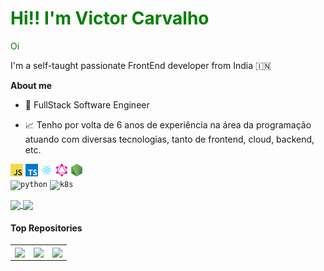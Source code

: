 <h1 style="color: green;">Hi!! I'm Victor Carvalho</h1>
<span style="color: green">Oi</span>
<br />

I'm a self-taught passionate FrontEnd developer from India 🇮🇳

**About me**

- 💼 FullStack Software Engineer

- 📈 Tenho por volta de 6 anos de experiência na área da programação atuando com diversas tecnologias, tanto de frontend, cloud, backend, etc.



<code><img height="20" alt="javascript" src="https://raw.githubusercontent.com/github/explore/80688e429a7d4ef2fca1e82350fe8e3517d3494d/topics/javascript/javascript.png"></code>
<code><img height="20" alt="typescript" src="https://raw.githubusercontent.com/github/explore/80688e429a7d4ef2fca1e82350fe8e3517d3494d/topics/typescript/typescript.png"></code>
<code><img height="20" alt="react" src="https://raw.githubusercontent.com/github/explore/80688e429a7d4ef2fca1e82350fe8e3517d3494d/topics/react/react.png"></code>
<code><img height="20" alt="graphql" src="https://raw.githubusercontent.com/github/explore/5c058a388828bb5fde0bcafd4bc867b5bb3f26f3/topics/graphql/graphql.png"></code>
<code><img height="20" alt="nodejs" src="https://raw.githubusercontent.com/github/explore/80688e429a7d4ef2fca1e82350fe8e3517d3494d/topics/nodejs/nodejs.png"></code>    
<code><img height="20" alt="python" src="https://raw.githubusercontent.com/jmnote/z-icons/master/svg/python.svg"></code>
<code><img height="20" alt="k8s" src="https://raw.githubusercontent.com/jmnote/z-icons/master/svg/kubernetes.svg"></code>


<a href="https://github.com/victorocvh/">
  <img height=200 align="center" src="https://github-readme-stats.vercel.app/api?username=victorocvh&show_icons=true&theme=blue-green" />
</a>
<a href="https://github.com/victorocvh/">
  <img height=200 align="center" src="https://github-readme-stats.vercel.app/api/top-langs?username=victorocvh&layout=compact&langs_count=8&theme=blue-green" />
</a>

#### Top Repositories


<table width="100%">
  <tr>
    <td><a href="https://github.com/victorocvh/rabbitmq-lab">
        <img align="center" src="https://github-readme-stats.vercel.app/api/pin/?username=victorocvh&repo=rabbitmq-lab&theme=blue-green" />
      </a></td>
    <td> <a href="https://github.com/victorocvh/daemonset-app">
        <img align="center" src="https://github-readme-stats.vercel.app/api/pin/?username=victorocvh&repo=daemonset-app&theme=blue-green" />
      </a></td>
    <td> <a href="https://github.com/victorocvh/django-lab">
        <img align="center" src="https://github-readme-stats.vercel.app/api/pin/?username=victorocvh&repo=django-lab&theme=blue-green" />
      </a></td>
  </tr>
</table>



<br />
<br />
